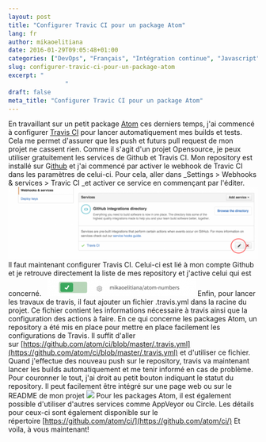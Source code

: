 ```yaml
---
layout: post
title: "Configurer Travic CI pour un package Atom"
lang: fr
author: mikaoelitiana
date: 2016-01-29T09:05:48+01:00
categories: ["DevOps", "Français", "Intégration continue", "Javascript", "pll_56b1dd9bae67d", "travis-ci"]
slug: configurer-travic-ci-pour-un-package-atom
excerpt: "
				"
draft: false
meta_title: "Configurer Travic CI pour un package Atom"
---
```


En travaillant sur un petit package [Atom](https://atom.io/packages/atom-numbers) ces derniers temps, j'ai commencé à configurer [Travis CI](http://travis-ci.org/) pour lancer automatiquement mes builds et tests. Cela me permet d'assurer que les push et futurs pull request de mon projet ne cassent rien. Comme il s'agit d'un projet Opensource, je peux utiliser gratuitement les services de Github et Travis CI. Mon repository est installé sur G[ithub](https://github.com/mikaoelitiana/atom-numbers) et j'ai commencé par activer le webhook de Travic CI dans les paramètres de celui-ci. Pour cela, aller dans _Settings > Webhooks & services > Travic CI _et activer ce service en commençant par l'éditer. ![Webhooks Services](./Webhooks-Services-1024x294.png) Il faut maintenant configurer Travis CI. Celui-ci est lié à mon compte Github et je retrouve directement la liste de mes repository et j'active celui qui est concerné.   ![active](./active-300x38.png) Enfin, pour lancer les travaux de travis, il faut ajouter un fichier .travis.yml dans la racine du projet. Ce fichier contient les informations nécessaire à travis ainsi que la configuration des actions à faire. En ce qui concerne les packages Atom, un repository a été mis en place pour mettre en place facilement les configurations de Travis. Il suffit d'aller sur [https://github.com/atom/ci/blob/master/.travis.yml](https://github.com/atom/ci/blob/master/.travis.yml) et d'utiliser ce fichier. Quand j'effectue des nouveau push sur le repository, travis va maintenant lancer les builds automatiquement et me tenir informé en cas de problème. Pour couronner le tout, j'ai droit au petit bouton indiquant le statut du repository. Il peut facilement être intégré sur une page web ou sur le README de mon projet ![](https://travis-ci.org/mikaoelitiana/atom-numbers.svg?branch=master) Pour les packages Atom, il est également possible d'utiliser d'autres services comme AppVeyor ou Circle. Les détails pour ceux-ci sont également disponible sur le répertoire [https://github.com/atom/ci/](https://github.com/atom/ci/) Et voila, à vous maintenant!